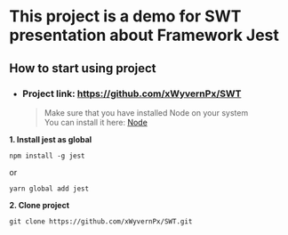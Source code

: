 # **This project is a demo for SWT presentation about Framework Jest**

## **How to start using project**

- ### **Project link: https://github.com/xWyvernPx/SWT**
  > Make sure that you have installed Node on your system <br>
  > You can install it here: [Node](https://nodejs.org/en/download/)

**1. Install jest as global**

```
npm install -g jest
```

or

```
yarn global add jest
```

**2. Clone project**

```git
git clone https://github.com/xWyvernPx/SWT.git
```
